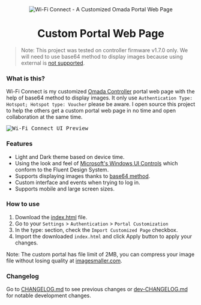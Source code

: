 <div align="center">
  <img src="https://i.imgur.com/AtYczBM.png" alt="Wi-Fi Connect - A Customized Omada Portal Web Page"/>
  <h1>Custom Portal Web Page</h1>
</div>

> Note: This project was tested on controller firmware v1.7.0 only. We will need to use base64 method to display images because using external is [not supported](https://www.tp-link.com/us/support/faq/3264/).

### What is this?

Wi-Fi Connect is my customized [Omada Controller](https://omada.tplinkcloud.com/) portal web page with the help of base64 method to display images. It only use `Authentication Type: Hotspot; Hotspot type: Voucher` please be aware. I open source this project to help the others get a custom portal web page in no time and open collaboration at the same time.

<kbd><img src="https://i.imgur.com/NBQcJYr.png" alt="Wi-Fi Connect UI Preview"></kbd>

### Features

- Light and Dark theme based on device time.
- Using the look and feel of [Microsoft's Windows UI Controls](https://www.figma.com/community/file/1159947337437047524) which conform to the Fluent Design System.
- Supports displaying images thanks to [base64 method](https://www.base64-image.de/).
- Custom interface and events when trying to log in.
- Supports mobile and large screen sizes.

### How to use

1. Download the [index.html](https://github.com/MinecraftJohn/wifi-connect/blob/main/index.html) file.
2. Go to your `Settings` > `Authentication` > `Portal Customization`
3. In the type: section, check the `Import Customized Page` checkbox.
4. Import the downloaded `index.html` and click Apply button to apply your changes.

Note: The custom portal has file limit of 2MB, you can compress your image file without losing quality at [imagesmaller.com](https://www.imagesmaller.com/).

### Changelog

Go to [CHANGELOG.md](https://github.com/MinecraftJohn/wifi-connect/blob/main/CHANGELOG.md) to see previous changes or [dev-CHANGELOG.md](https://github.com/MinecraftJohn/wifi-connect/blob/development/dev-CHANGELOG.md) for notable development changes.
